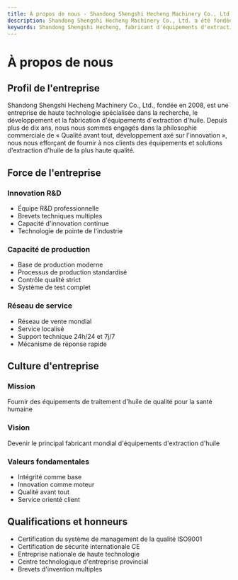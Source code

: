 ```yaml
---
title: À propos de nous - Shandong Shengshi Hecheng Machinery Co., Ltd.
description: Shandong Shengshi Hecheng Machinery Co., Ltd. a été fondée en 2008, se spécialisant dans la R&D et la fabrication d'équipements d'extraction d'huile, avec une base de production moderne et une équipe R&D professionnelle, fournissant des solutions d'équipements d'extraction d'huile de pointe mondialement reconnues.
keywords: Shandong Shengshi Hecheng, fabricant d'équipements d'extraction d'huile, fabricant de presses à huile hydrauliques, équipements de traitement des oléagineux, R&D d'équipements d'extraction d'huile, production d'équipements d'extraction d'huile, entreprise de haute technologie, usine d'équipements d'extraction d'huile, fabricant de presses à huile, équipements d'extraction d'oléagineux, usine de production de presses à huile, machines de traitement des oléagineux
---
```


# À propos de nous

## Profil de l'entreprise

Shandong Shengshi Hecheng Machinery Co., Ltd., fondée en 2008, est une entreprise de haute technologie spécialisée dans la recherche, le développement et la fabrication d'équipements d'extraction d'huile. Depuis plus de dix ans, nous nous sommes engagés dans la philosophie commerciale de « Qualité avant tout, développement axé sur l'innovation », nous nous efforçant de fournir à nos clients des équipements et solutions d'extraction d'huile de la plus haute qualité.

## Force de l'entreprise

### Innovation R&D
- Équipe R&D professionnelle
- Brevets techniques multiples
- Capacité d'innovation continue
- Technologie de pointe de l'industrie

### Capacité de production
- Base de production moderne
- Processus de production standardisé
- Contrôle qualité strict
- Système de test complet

### Réseau de service
- Réseau de vente mondial
- Service localisé
- Support technique 24h/24 et 7j/7
- Mécanisme de réponse rapide

## Culture d'entreprise

### Mission
Fournir des équipements de traitement d'huile de qualité pour la santé humaine

### Vision
Devenir le principal fabricant mondial d'équipements d'extraction d'huile

### Valeurs fondamentales
- Intégrité comme base
- Innovation comme moteur
- Qualité avant tout
- Service orienté client

## Qualifications et honneurs

- Certification du système de management de la qualité ISO9001
- Certification de sécurité internationale CE
- Entreprise nationale de haute technologie
- Centre technologique d'entreprise provincial
- Brevets d'invention multiples

